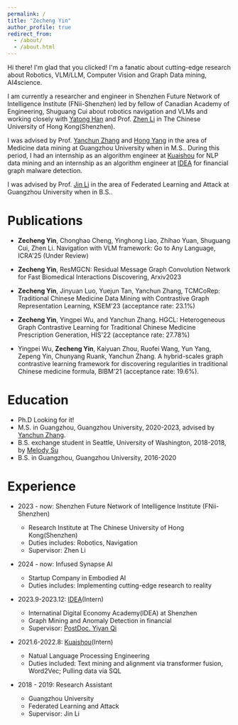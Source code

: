 ```yaml
---
permalink: /
title: "Zecheng Yin"
author_profile: true
redirect_from: 
  - /about/
  - /about.html
---
```


Hi there! I'm glad that you clicked! I'm a fanatic about cutting-edge research about Robotics, VLM/LLM, Computer Vision and Graph Data mining, AI4science. 

I am currently a researcher and engineer in Shenzhen Future Network of Intelligence Institute (FNii-Shenzhen) led by fellow of Canadian Academy of Engineering, Shuguang Cui about robotics navigation and VLMs and working closely with [Yatong Han](https://scholar.google.com.hk/citations?user=qO7xbbgAAAAJ) and Prof. [Zhen Li](https://mypage.cuhk.edu.cn/academics/lizhen/) in The Chinese University of Hong Kong(Shenzhen).

I was advised by Prof. [Yanchun Zhang](https://scholar.google.com/citations?user=Z6oy0YIAAAAJ) and [Hong Yang](https://ieeexplore.ieee.org/author/37089365868) in the area of Medicine data mining at Guangzhou University when in M.S.. During this period, I had an internship as an algorithm engineer at [Kuaishou](https://www.kuaishou.com/en) for NLP data mining and an internship as an algorithm engineer at [IDEA](https://www.idea.edu.cn/) for financial graph malware detection.

I was advised by Prof. [Jin Li](https://scholar.google.com/citations?user=7GDV2vUAAAAJ) in the area of Federated Learning and Attack at Guangzhou University when in B.S..

Publications
======
- **Zecheng Yin**, Chonghao Cheng, Yinghong Liao, Zhihao Yuan, Shuguang Cui, Zhen Li. Navigation with VLM framework: Go to Any Language, ICRA'25 (Under Review)


- **Zecheng Yin**, ResMGCN: Residual Message Graph Convolution Network for Fast Biomedical Interactions Discovering, Arxiv2023

- **Zecheng Yin**, Jinyuan Luo, Yuejun Tan, Yanchun Zhang, TCMCoRep: Traditional Chinese Medicine Data Mining with Contrastive Graph Representation Learning, KSEM'23 (acceptance rate: 23.1%)

- **Zecheng Yin**, Yingpei Wu, and Yanchun Zhang. HGCL: Heterogeneous Graph Contrastive Learning for Traditional Chinese Medicine Prescription Generation, HIS'22 (acceptance rate: 27.78%)

- Yingpei Wu, **Zecheng Yin**, Kaiyuan Zhou, Ruofei Wang, Yun Yang, Zepeng Yin, Chunyang Ruank, Yanchun Zhang. A hybrid-scales graph contrastive learning framework for discovering regularities in traditional Chinese medicine formula, BIBM'21 (acceptance rate: 19.6%).



Education
======
* Ph.D Looking for it!
* M.S. in Guangzhou, Guangzhou University, 2020-2023, advised by [Yanchun Zhang](https://www.vu.edu.au/research/yanchun-zhang).
* B.S. exchange student in Seattle, University of Washington, 2018-2018, by [Melody Su](https://www.ece.uw.edu/people/yun-hsuan-melody-su/)
* B.S. in Guangzhou, Guangzhou University, 2016-2020


Experience
======
* 2023 - now:  Shenzhen Future Network of Intelligence Institute (FNii-Shenzhen)
  * Research Institute at The Chinese University of Hong Kong(Shenzhen)
  * Duties includes: Robotics, Navigation
  * Supervisor: Zhen Li

* 2024 - now:  Infused Synapse AI
  * Startup Company in Embodied AI
  * Duties includes: Implementing cutting-edge research to reality
  

* 2023.9-2023.12: [IDEA](https://www.idea.edu.cn/)(Intern)
  * Internatinal Digital Economy Academy(IDEA) at Shenzhen
  * Graph Mining and Anomaly Detection in financial 
  * Supervisor: [PostDoc. Yiyan Qi](https://scholar.google.com/citations?user=ZG9GqnMAAAAJ)

* 2021.6-2022.8: [Kuaishou](https://www.kuaishou.com/en)(Intern)
  * Natual Language Processing Engineering 
  * Duties included: Text mining and alignment via transformer fusion, Word2Vec; Pulling data via SQL
  
* 2018 - 2019: Research Assistant
  * Guangzhou University
  * Federated Learning and Attack
  * Supervisor: Jin Li



